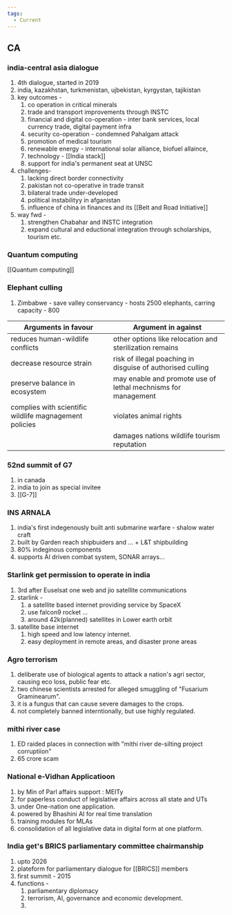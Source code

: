 ```yaml
---
tags:
  - Current
---
```


## CA
### india-central asia dialogue
1. 4th dialogue, started in 2019
2. india, kazakhstan, turkmenistan, ujbekistan, kyrgystan, tajikistan
3. key outcomes - 
	1. co operation in critical minerals
	2. trade and transport improvements through INSTC
	3. financial and digital co-operation - inter bank services, local currency trade, digital payment infra
	4. security co-operation - condemned Pahalgam attack
	5. promotion of medical tourism
	6. renewable energy - international solar alliance, biofuel allaince,
	7. technology - [[India stack]] 
	8. support for india's permanent seat at UNSC
4. challenges- 
	1. lacking direct border connectivity
	2. pakistan not co-operative in trade transit
	3. bilateral trade under-developed
	4. political instabilityy in afganistan
	5. influence of china in finances and its [[Belt and Road Initiative]]
5. way fwd - 
	1. strengthen Chabahar and INSTC integration
	2. expand cultural and eductional integration through scholarships, tourism etc.
### Quantum computing
[[Quantum computing]]

### Elephant culling
1. Zimbabwe - save valley conservancy - hosts 2500 elephants, carring capacity - 800

| Arguments in favour                                    | Argument in against                                           |
| ------------------------------------------------------ | ------------------------------------------------------------- |
| reduces human-wildlife conflicts                       | other options like relocation and sterilization remains       |
| decrease resource strain                               | risk of illegal poaching in disguise of authorised culling    |
| preserve balance in ecosystem                          | may enable and promote use of lethal mechnisms for management |
| complies with scientific wildlife magnagement policies | violates animal rights                                        |
|                                                        | damages nations wildlife tourism reputation                   |

### 52nd summit of G7
1. in canada
2. india to join as special invitee
3. [[G-7]]

### INS ARNALA
1. india's first indegenously built anti submarine warfare - shalow water craft
2. built by Garden reach shipbuiders and ... + L&T shipbuilding
3. 80% indeginous components
4. supports AI driven combat system, SONAR arrays...

### Starlink get permission to operate in india
1. 3rd after Euselsat one web and jio satellite communications
2. starlink - 
	1. a satellite based internet providing service by SpaceX
	2. use falcon9 rocket ...
	3. around 42k(planned) satellites in Lower earth orbit
3. satellite base internet
	1. high speed and low latency internet.
	2. easy deployment in remote areas, and disaster prone areas
### Agro terrorism
1. deliberate use of biological agents to attack a nation's agri sector, causing eco loss, public fear etc.
2. two chinese scientists arrested for alleged smuggling of "Fusarium Graminearum".
3. it is a fungus that can cause severe damages to the crops.
4. not completely banned interntionally, but use highly regulated.

### mithi river case
1. ED raided places in connection with "mithi river de-silting project corruptiion"
2. 65 crore scam
### National e-Vidhan Applicatioon
1. by Min of Parl affairs support : MEITy
2. for paperless conduct of legislative affairs across all state and UTs
3. under One-nation  one application.
4. powered by Bhashini AI for real time translation 
5. training modules for MLAs
6. consolidation of all legislative data in digital form at one platform.

### India get's BRICS parliamentary committee chairmanship
1. upto 2026
2. plateform for parliamentary dialogue for [[BRICS]] members
3. first summit - 2015
4. functions - 
	1. parliamentary diplomacy
	2. terrorism, AI, governance and economic development.
	3. 